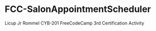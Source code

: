 # FCC-SalonAppointmentScheduler
Licup Jr Rommel     CYB-201
FreeCodeCamp 3rd Certification Activity

